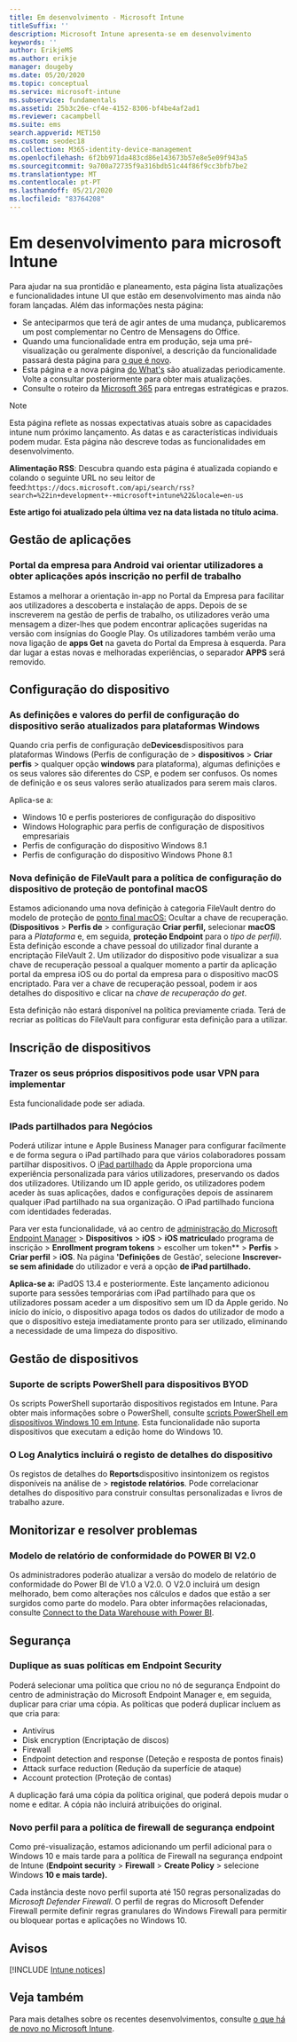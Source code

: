 ```yaml
---
title: Em desenvolvimento - Microsoft Intune
titleSuffix: ''
description: Microsoft Intune apresenta-se em desenvolvimento
keywords: ''
author: ErikjeMS
ms.author: erikje
manager: dougeby
ms.date: 05/20/2020
ms.topic: conceptual
ms.service: microsoft-intune
ms.subservice: fundamentals
ms.assetid: 25b3c26e-cf4e-4152-8306-bf4be4af2ad1
ms.reviewer: cacampbell
ms.suite: ems
search.appverid: MET150
ms.custom: seodec18
ms.collection: M365-identity-device-management
ms.openlocfilehash: 6f2bb971da483cd86e143673b57e8e5e09f943a5
ms.sourcegitcommit: 9a700a72735f9a316bdb51c44f86f9cc3bfb7be2
ms.translationtype: MT
ms.contentlocale: pt-PT
ms.lasthandoff: 05/21/2020
ms.locfileid: "83764208"
---
```

# <a name="in-development-for-microsoft-intune"></a>Em desenvolvimento para microsoft Intune

Para ajudar na sua prontidão e planeamento, esta página lista atualizações e funcionalidades intune UI que estão em desenvolvimento mas ainda não foram lançadas. Além das informações nesta página: 

- Se anteciparmos que terá de agir antes de uma mudança, publicaremos um post complementar no Centro de Mensagens do Office.
- Quando uma funcionalidade entra em produção, seja uma pré-visualização ou geralmente disponível, a descrição da funcionalidade passará desta página para [o que é novo](whats-new.md).
- Esta página e a nova página [do What's](whats-new.md) são atualizadas periodicamente. Volte a consultar posteriormente para obter mais atualizações.
- Consulte o roteiro da [Microsoft 365](https://www.microsoft.com/microsoft-365/roadmap?rtc=2&filters=EMS) para entregas estratégicas e prazos.

> [!NOTE]
> Esta página reflete as nossas expectativas atuais sobre as capacidades intune num próximo lançamento. As datas e as características individuais podem mudar. Esta página não descreve todas as funcionalidades em desenvolvimento.

**Alimentação RSS**: Descubra quando esta página é atualizada copiando e colando o seguinte URL no seu leitor de feed:`https://docs.microsoft.com/api/search/rss?search=%22in+development+-+microsoft+intune%22&locale=en-us`

**Este artigo foi atualizado pela última vez na data listada no título acima.**

<!--
## What's coming to Intune in the Azure portal 
## What's coming to Intune apps
## Notices
-->

<!-- Common categories:  
## App management
## Device configuration
## Device enrollment
## Device management
## Intune apps
## Monitor and troubleshoot
## Role-based access control
## Security

-->
 
<!-- ***********************************************-->
## <a name="app-management"></a>Gestão de aplicações

### <a name="company-portal-for-android-will-guide-users-to-get-apps-after-work-profile-enrollment----6103999----"></a>Portal da empresa para Android vai orientar utilizadores a obter aplicações após inscrição no perfil de trabalho <!-- 6103999  -->
Estamos a melhorar a orientação in-app no Portal da Empresa para facilitar aos utilizadores a descoberta e instalação de apps.  Depois de se inscreverem na gestão de perfis de trabalho, os utilizadores verão uma mensagem a dizer-lhes que podem encontrar aplicações sugeridas na versão com insígnias do Google Play. Os utilizadores também verão uma nova ligação de **apps Get** na gaveta do Portal da Empresa à esquerda. Para dar lugar a estas novas e melhoradas experiências, o separador **APPS** será removido. 

<!-- ***********************************************-->
## <a name="device-configuration"></a>Configuração do dispositivo

### <a name="device-configuration-profile-settings-and-values-will-be-updated-for-windows-platforms---4091122---"></a>As definições e valores do perfil de configuração do dispositivo serão atualizados para plataformas Windows<!-- 4091122 -->
Quando cria perfis de configuração de**Devices**dispositivos para plataformas Windows (Perfis de configuração de  >  **dispositivos**  >  **Criar perfis** > qualquer opção **windows** para plataforma), algumas definições e os seus valores são diferentes do CSP, e podem ser confusos. Os nomes de definição e os seus valores serão atualizados para serem mais claros.

Aplica-se a:

- Windows 10 e perfis posteriores de configuração do dispositivo
- Windows Holographic para perfis de configuração de dispositivos empresariais
- Perfis de configuração do dispositivo Windows 8.1
- Perfis de configuração do dispositivo Windows Phone 8.1

### <a name="new-filevault-setting-for-macos-endpoint-protection-device-configuration-policy---5459801-----"></a>Nova definição de FileVault para a política de configuração do dispositivo de proteção de pontofinal macOS<!-- 5459801   -->
Estamos adicionando uma nova definição à categoria FileVault dentro do modelo de proteção de [ponto final macOS:](../protect/endpoint-protection-macos.md) Ocultar a chave de recuperação. **(Dispositivos**  >  **Perfis de**  >  configuração **Criar perfil,** selecionar **macOS** para a *Plataforma* e, em seguida, **proteção Endpoint** para o *tipo de perfil).* Esta definição esconde a chave pessoal do utilizador final durante a encriptação FileVault 2. Um utilizador do dispositivo pode visualizar a sua chave de recuperação pessoal a qualquer momento a partir da aplicação portal da empresa iOS ou do portal da empresa para o dispositivo macOS encriptado. Para ver a chave de recuperação pessoal, podem ir aos detalhes do dispositivo e clicar na *chave de recuperação do get*.

Esta definição não estará disponível na política previamente criada. Terá de recriar as políticas do FileVault para configurar esta definição para a utilizar. 


<!-- ***********************************************-->
## <a name="device-enrollment"></a>Inscrição de dispositivos

### <a name="bring-your-own-devices-can-use-vpn-to-deploy--5015344---"></a>Trazer os seus próprios dispositivos pode usar VPN para implementar<!--5015344 -->
Esta funcionalidade pode ser adiada.

### <a name="shared-ipads-for-business--6367326---"></a>IPads partilhados para Negócios<!--6367326 -->
Poderá utilizar intune e Apple Business Manager para configurar facilmente e de forma segura o iPad partilhado para que vários colaboradores possam partilhar dispositivos. O [iPad partilhado](https://developer.apple.com/education/shared-ipad/) da Apple proporciona uma experiência personalizada para vários utilizadores, preservando os dados dos utilizadores. Utilizando um ID apple gerido, os utilizadores podem aceder às suas aplicações, dados e configurações depois de assinarem qualquer iPad partilhado na sua organização. O iPad partilhado funciona com identidades federadas.

Para ver esta funcionalidade, vá ao centro de [administração do Microsoft Endpoint Manager](https://go.microsoft.com/fwlink/?linkid=2109431)  >  **Dispositivos**  >  **iOS**  >  **iOS matricula**do programa de inscrição  >  **Enrollment program tokens** > escolher um token** > **Perfis**  >  **Criar perfil**  >  **iOS**. Na página **'Definições** de Gestão', selecione **Inscrever-se sem afinidade** do utilizador e verá a opção **de iPad partilhado.**

**Aplica-se a:** iPadOS 13.4 e posteriormente. Este lançamento adicionou suporte para sessões temporárias com iPad partilhado para que os utilizadores possam aceder a um dispositivo sem um ID da Apple gerido. No início do início, o dispositivo apaga todos os dados do utilizador de modo a que o dispositivo esteja imediatamente pronto para ser utilizado, eliminando a necessidade de uma limpeza do dispositivo. 

<!-- ***********************************************-->
## <a name="device-management"></a>Gestão de dispositivos

### <a name="powershell-scripts-support-for-byod-devices---1862833----"></a>Suporte de scripts PowerShell para dispositivos BYOD<!-- 1862833  -->
Os scripts PowerShell suportarão dispositivos registados em Intune. Para obter mais informações sobre o PowerShell, consulte [scripts PowerShell em dispositivos Windows 10 em Intune](../apps/intune-management-extension.md). Esta funcionalidade não suporta dispositivos que executam a edição home do Windows 10.

### <a name="log-analytics-will-include-device-details-log--6014987----"></a>O Log Analytics incluirá o registo de detalhes do dispositivo<!--6014987  -->
Os registos de detalhes do **Reports**dispositivo insintonizem os registos disponíveis na análise de  >  **registode relatórios**. Pode correlacionar detalhes do dispositivo para construir consultas personalizadas e livros de trabalho azure.


<!-- ***********************************************-->
<!--## Intune apps-->
 

<!-- vvvvvvvvvvvvvvvvvvvvvv -->
## <a name="monitor-and-troubleshoot"></a>Monitorizar e resolver problemas

### <a name="power-bi-compliance-report-template-v20---636958----"></a>Modelo de relatório de conformidade do POWER BI V2.0<!-- 636958  -->
Os administradores poderão atualizar a versão do modelo de relatório de conformidade do Power BI de V1.0 a V2.0. O V2.0 incluirá um design melhorado, bem como alterações nos cálculos e dados que estão a ser surgidos como parte do modelo. Para obter informações relacionadas, consulte [Connect to the Data Warehouse with Power BI](../developer/reports-proc-get-a-link-powerbi.md).

<!-- ***********************************************-->
<!--
## Role-based access control
-->

<!-- ***********************************************-->
## <a name="security"></a>Segurança


### <a name="duplicate-your-policies-in-endpoint-security---5892558-----"></a>Duplique as suas políticas em Endpoint Security<!-- 5892558   -->
Poderá selecionar uma política que criou no nó de segurança Endpoint do centro de administração do Microsoft Endpoint Manager e, em seguida, duplicar para criar uma cópia.  As políticas que poderá duplicar incluem as que cria para: 

- Antivírus
- Disk encryption (Encriptação de discos)
- Firewall
- Endpoint detection and response (Deteção e resposta de pontos finais)
- Attack surface reduction (Redução da superfície de ataque)
- Account protection (Proteção de contas)

A duplicação fará uma cópia da política original, que poderá depois mudar o nome e editar. A cópia não incluirá atribuições do original.

### <a name="new-profile-for-endpoint-security-firewall-policy---5653324-----"></a>Novo perfil para a política de firewall de segurança endpoint<!-- 5653324   -->
Como pré-visualização, estamos adicionando um perfil adicional para o Windows 10 e mais tarde para a política de Firewall na segurança endpoint de Intune (**Endpoint security**  >  **Firewall**  >  **Create Policy** > selecione Windows **10 e mais tarde).** 

Cada instância deste novo perfil suporta até 150 regras personalizadas do *Microsoft Defender Firewall*. O perfil de regras do Microsoft Defender Firewall permite definir regras granulares do Windows Firewall para permitir ou bloquear portas e aplicações no Windows 10.

<!-- ***********************************************-->
## <a name="notices"></a>Avisos

[!INCLUDE [Intune notices](../includes/intune-notices.md)]

## <a name="see-also"></a>Veja também

Para mais detalhes sobre os recentes desenvolvimentos, consulte [o que há de novo no Microsoft Intune](whats-new.md).



